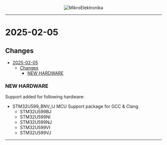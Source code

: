 <p align="center">
  <img src="http://www.mikroe.com/img/designs/beta/logo_small.png?raw=true" alt="MikroElektronika"/>
</p>

---

# 2025-02-05

## Changes

- [2025-02-05](#2025-02-05)
  - [Changes](#changes)
    - [NEW HARDWARE](#new-hardware)

### NEW HARDWARE

Support added for following hardware:

+ STM32U599_BNV_IJ MCU Support package for GCC & Clang
  + STM32U599BJ
  + STM32U599NI
  + STM32U599NJ
  + STM32U599VI
  + STM32U599VJ

---
